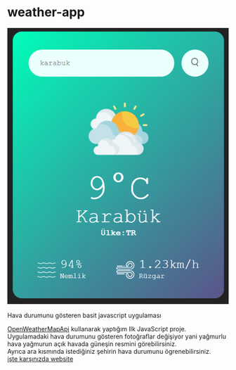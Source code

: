 # weather-app
<img src='https://github.com/AbdulazizShamsiev/weather-app/blob/f7693fa1b1a363f2e2aef388482aa46f602f5696/images/9.png'/>


Hava durumunu gösteren basit javascript uygulaması

<a href='https://openweathermap.org/current'>OpenWeatherMapApi</a> kullanarak yaptığım Ilk JavaScript proje.
Uygulamadaki hava durumunu gösteren fotoğraflar değişiyor yani yağmurlu hava yağmurun açık havada güneşin resmini görebilirsiniz. <br>
Ayrıca ara kısmında istediğiniz şehirin hava durumunu ögrenebilirsiniz.   
<a href='https://js-hava-durumu.netlify.app/'>işte karşınızda website</a>
